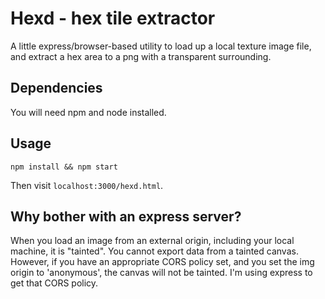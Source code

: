 # Hexd - hex tile extractor

A little express/browser-based utility to load up a local texture image file, and extract a hex area to a png with a transparent surrounding.

## Dependencies

You will need npm and node installed.

## Usage

```
npm install && npm start
```
Then visit `localhost:3000/hexd.html`.


## Why bother with an express server?

When you load an image from an external origin, including your local machine, it is "tainted". You cannot export data from a tainted canvas.
However, if you have an appropriate CORS policy set, and you set the img origin to 'anonymous', the canvas will not be tainted. I'm using express to get that CORS policy.
